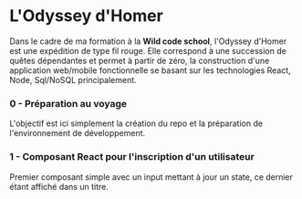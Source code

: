 # L'Odyssey d'Homer

Dans le cadre de ma formation à la **Wild code school**, l'Odyssey d'Homer est une expédition de type fil rouge. Elle correspond à une succession de quêtes dépendantes et permet à partir de zéro, la construction d'une application web/mobile fonctionnelle se basant sur les technologies React, Node, Sql/NoSQL principalement.

### 0 - Préparation au voyage

L'objectif est ici simplement la création du repo et la préparation de l'environnement de développement.

### 1 - Composant React pour l'inscription d'un utilisateur

Premier composant simple avec un input mettant à jour un state, ce dernier étant affiché dans un titre.
